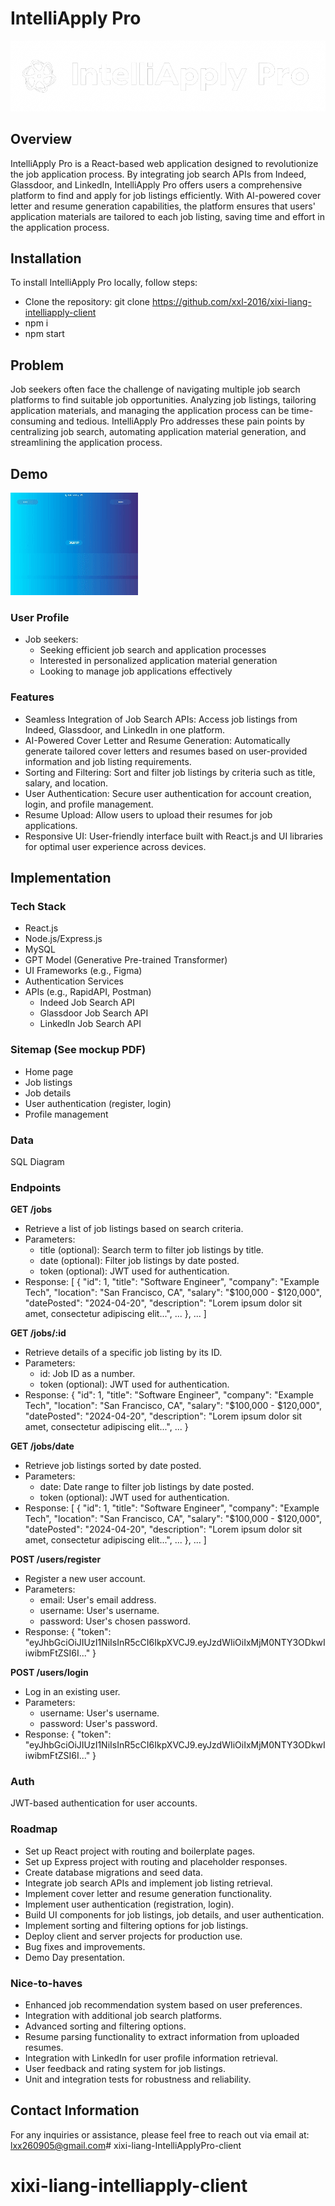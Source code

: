 # IntelliApply Pro

![IntelliApply Pro Logo](src/assets/logos/intelliapply-logo.png)

## Overview

IntelliApply Pro is a React-based web application designed to revolutionize the job application process. By integrating job search APIs from Indeed, Glassdoor, and LinkedIn, IntelliApply Pro offers users a comprehensive platform to find and apply for job listings efficiently. With AI-powered cover letter and resume generation capabilities, the platform ensures that users' application materials are tailored to each job listing, saving time and effort in the application process.

## Installation
To install IntelliApply Pro locally, follow steps:
- Clone the repository: git clone https://github.com/xxl-2016/xixi-liang-intelliapply-client
- npm i
- npm start


## Problem
Job seekers often face the challenge of navigating multiple job search platforms to find suitable job opportunities. Analyzing job listings, tailoring application materials, and managing the application process can be time-consuming and tedious. IntelliApply Pro addresses these pain points by centralizing job search, automating application material generation, and streamlining the application process.

## Demo
![IntelliApply Pro Demo](src/assets/demo/IntelliApply-demo.gif)


### User Profile
- Job seekers:
    - Seeking efficient job search and application processes
    - Interested in personalized application material generation
    - Looking to manage job applications effectively

### Features
- Seamless Integration of Job Search APIs: Access job listings from Indeed, Glassdoor, and LinkedIn in one platform.
- AI-Powered Cover Letter and Resume Generation: Automatically generate tailored cover letters and resumes based on user-provided information and job listing requirements.
- Sorting and Filtering: Sort and filter job listings by criteria such as title, salary, and location.
- User Authentication: Secure user authentication for account creation, login, and profile management.
- Resume Upload: Allow users to upload their resumes for job applications.
- Responsive UI: User-friendly interface built with React.js and UI libraries for optimal user experience across devices.

## Implementation

### Tech Stack
- React.js
- Node.js/Express.js
- MySQL
- GPT Model (Generative Pre-trained Transformer)
- UI Frameworks (e.g., Figma)
- Authentication Services
- APIs (e.g., RapidAPI, Postman)
    - Indeed Job Search API
    - Glassdoor Job Search API
    - LinkedIn Job Search API

### Sitemap (See mockup PDF)
- Home page 
- Job listings
- Job details
- User authentication (register, login)
- Profile management


### Data
SQL Diagram

### Endpoints

**GET /jobs**
- Retrieve a list of job listings based on search criteria.
- Parameters:
    - title (optional): Search term to filter job listings by title.
    - date (optional): Filter job listings by date posted.
    - token (optional): JWT used for authentication.
- Response:
[
    {
        "id": 1,
        "title": "Software Engineer",
        "company": "Example Tech",
        "location": "San Francisco, CA",
        "salary": "$100,000 - $120,000",
        "datePosted": "2024-04-20",
        "description": "Lorem ipsum dolor sit amet, consectetur adipiscing elit...",
        ...
    },
    ...
]

**GET /jobs/:id**
- Retrieve details of a specific job listing by its ID.
- Parameters:
    - id: Job ID as a number.
    - token (optional): JWT used for authentication.
- Response:
{
    "id": 1,
    "title": "Software Engineer",
    "company": "Example Tech",
    "location": "San Francisco, CA",
    "salary": "$100,000 - $120,000",
    "datePosted": "2024-04-20",
    "description": "Lorem ipsum dolor sit amet, consectetur adipiscing elit...",
    ...
}

**GET /jobs/date**
- Retrieve job listings sorted by date posted.
- Parameters:
    - date: Date range to filter job listings by date posted.
    - token (optional): JWT used for authentication.
- Response:
[
    {
        "id": 1,
        "title": "Software Engineer",
        "company": "Example Tech",
        "location": "San Francisco, CA",
        "salary": "$100,000 - $120,000",
        "datePosted": "2024-04-20",
        "description": "Lorem ipsum dolor sit amet, consectetur adipiscing elit...",
        ...
    },
    ...
]

**POST /users/register**
- Register a new user account.
- Parameters:
    - email: User's email address.
    - username: User's username.
    - password: User's chosen password.
- Response:
{
    "token": "eyJhbGciOiJIUzI1NiIsInR5cCI6IkpXVCJ9.eyJzdWIiOiIxMjM0NTY3ODkwIiwibmFtZSI6I..."
}

**POST /users/login**
- Log in an existing user.
- Parameters:
    - username: User's username.
    - password: User's password.
- Response:
{
    "token": "eyJhbGciOiJIUzI1NiIsInR5cCI6IkpXVCJ9.eyJzdWIiOiIxMjM0NTY3ODkwIiwibmFtZSI6I..."
}

### Auth
JWT-based authentication for user accounts.

### Roadmap
- Set up React project with routing and boilerplate pages.
- Set up Express project with routing and placeholder responses.
- Create database migrations and seed data.
- Integrate job search APIs and implement job listing retrieval.
- Implement cover letter and resume generation functionality.
- Implement user authentication (registration, login).
- Build UI components for job listings, job details, and user authentication.
- Implement sorting and filtering options for job listings.
- Deploy client and server projects for production use.
- Bug fixes and improvements.
- Demo Day presentation.


### Nice-to-haves
- Enhanced job recommendation system based on user preferences.
- Integration with additional job search platforms.
- Advanced sorting and filtering options.
- Resume parsing functionality to extract information from uploaded resumes.
- Integration with LinkedIn for user profile information retrieval.
- User feedback and rating system for job listings.
- Unit and integration tests for robustness and reliability.

## Contact Information
For any inquiries or assistance, please feel free to reach out via email at: lxx260905@gmail.com# xixi-liang-IntelliApplyPro-client
# xixi-liang-intelliapply-client
